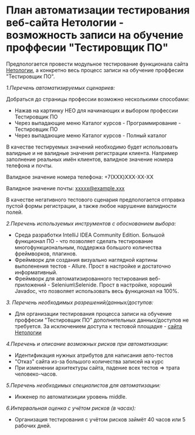 # План автоматизации тестирования веб-сайта Нетологии - возможность записи на обучение проффесии "Тестировщик ПО"
Предпологается провести модульное тестирование функционала сайта [Нетологии](https://netology.ru/), а конкретно весь процесс записи на обучение проффесии "Тестировщик ПО".

_1.Перечень автоматизируемых сценариев:_

Добраться до страницы профессии возможно несколькими способами:
* Нажав на картинку НЕО для начинающих и выбором профессии Тестировщик ПО
* Через выпадающие меню Каталог курсов - Программирование - Тестировщик ПО
* Через выпадающие меню Каталог курсов - Полный каталог

В качестве тестируемых значений необходимо будет использовать валидные и не валидные значения регистрации клиента. Например заполнение реальных имён клиентов, валидное значение номера телефона и почты.

Валидное значение номера телефона: +7(XXX)XXX-XX-XX

Валидное значение почты: xxxxx@example.xxx

В качестве негативного тестового сценария предпологается отправка пустой формы регистрации, а также любое нарушение валидности полей.

_2.Перечень используемых инструментов с обоснованием выбора:_
*  Среда разработки IntelliJ IDEA Community Edition. Большой функционал ПО - что позволяет сделать тестирование многофункциональным, поддержка большого количества фреймворков, плагинов.
*  Фреймворк для создания визуально наглядной картины выполенения тестов - Allure. Прост в настройке и достаточно информативный.
*  Фреймворк для автоматизированного тестирования веб-приложений - Selenium\Selenide. Прост в настройке, хороший Javadoc, что позволяет использовать весь функционал на 100%.

_3. Перечень необходимых разрешений/данных/доступов:_
* Для организации тестирования процесса записи на обучение проффесии "Тестировщик ПО" дополнительных данных/доступов не требуется. За исключением доступа к тестовой площадке - [сайта Нетологии](https://netology.ru/programs/qa)

_4.Перечень и описание возможных рисков при автоматизации:_
* Идентификация нужных атрибутов для написания авто-тестов
* "Отказ" сайта из-за большого количества записей на курс
* При изменении архитектуры сайта, падение всех тестов => трата человеко-часов.

_5.Перечень необходимых специалистов для автоматизации:_
* Инженер по автоматизиции уровень middle.

_6.Интервальная оценка с учётом рисков (в часах):_
* Организация тестирования с учётом рисков займёт 40 часов или 5 рабочих дней.
